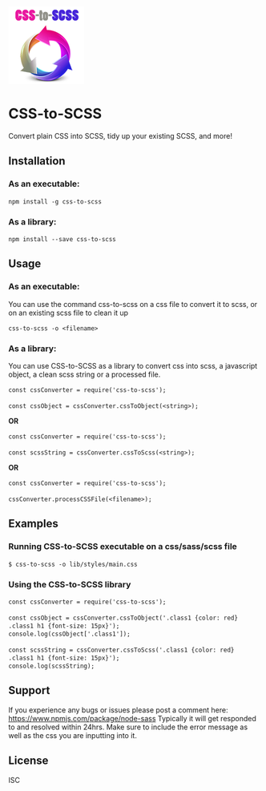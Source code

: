 ![css-to-scss logo](https://raw.githubusercontent.com/Firebrand/css-to-scss/master/csstoscss6.png)

# CSS-to-SCSS

Convert plain CSS into SCSS, tidy up your existing SCSS, and more!

## Installation

### As an executable:

```
npm install -g css-to-scss
```

### As a library:

```
npm install --save css-to-scss
```


## Usage

### As an executable:

You can use the command css-to-scss on a css file to convert it to scss, or on an existing scss file to clean it up

```
css-to-scss -o <filename>
```

### As a library:

You can use CSS-to-SCSS as a library to convert css into scss, a javascript object, a clean scss string or a processed file.

```
const cssConverter = require('css-to-scss');

const cssObject = cssConverter.cssToObject(<string>);
```

**OR**

```
const cssConverter = require('css-to-scss');

const scssString = cssConverter.cssToScss(<string>);
```

**OR**

```
const cssConverter = require('css-to-scss');

cssConverter.processCSSFile(<filename>);
```


## Examples

### Running CSS-to-SCSS executable on a css/sass/scss file

```
$ css-to-scss -o lib/styles/main.css
```

### Using the CSS-to-SCSS library


```
const cssConverter = require('css-to-scss');

const cssObject = cssConverter.cssToObject('.class1 {color: red} .class1 h1 {font-size: 15px}');
console.log(cssObject['.class1']);

const scssString = cssConverter.cssToScss('.class1 {color: red} .class1 h1 {font-size: 15px}');
console.log(scssString);
```

## Support

If you experience any bugs or issues please post a comment here:  <https://www.npmjs.com/package/node-sass>
Typically it will get responded to and resolved within 24hrs.
Make sure to include the error message as well as the css you are inputting into it.

## License

ISC
